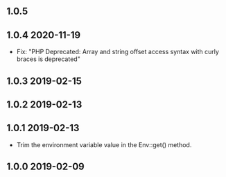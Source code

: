 ## 1.0.5

## 1.0.4 2020-11-19
* Fix: "PHP Deprecated:  Array and string offset access syntax with curly braces is deprecated"

## 1.0.3 2019-02-15

## 1.0.2 2019-02-13

## 1.0.1 2019-02-13
* Trim the environment variable value in the Env::get() method.

## 1.0.0 2019-02-09
